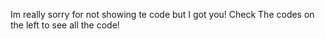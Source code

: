 Im really sorry for not showing te code but I got you! Check The codes on the left to see all the code!
